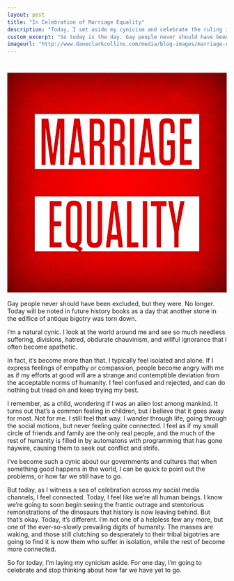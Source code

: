 ```yaml
---
layout: post
title: "In Celebration of Marriage Equality"
description: "Today, I set aside my cynicism and celebrate the ruling in favor of marriage equality."
custom_excerpt: "So today is the day. Gay people never should have been excluded, but they were. No longer. Today will be noted in future history books as a day that another stone in the edifice of antique bigotry was torn down..."
imageurl: "http://www.daneclarkcollins.com/media/blog-images/marriage-equality.jpg"
---
```


<img src="/media/blog-images/marriage-equality.jpg" alt="Marriage Equality" class="alignleft border img-small" style="margin-top: 27px;">

Gay people never should have been excluded, but they were. No longer. Today will be noted in future history books as a day that another stone in the edifice of antique bigotry was torn down.

I’m a natural cynic. I look at the world around me and see so much needless suffering, divisions, hatred, obdurate chauvinism, and willful ignorance that I often become apathetic.

In fact, it’s become more than that. I typically feel isolated and alone. If I express feelings of empathy or compassion, people become angry with me as if my efforts at good will are a strange and contemptible deviation from the acceptable norms of humanity. I feel confused and rejected, and can do nothing but tread on and keep trying my best.

I remember, as a child, wondering if I was an alien lost among mankind. It turns out that’s a common feeling in children, but I believe that it goes away for most. Not for me. I still feel that way. I wander through life, going through the social motions, but never feeling quite connected. I feel as if my small circle of friends and family are the only real people, and the much of the rest of humanity is filled in by automatons with programming that has gone haywire, causing them to seek out conflict and strife.

I’ve become such a cynic about our governments and cultures that when something good happens in the world, I can be quick to point out the problems, or how far we still have to go.

But today, as I witness a sea of celebration across my social media channels, I feel connected. Today, I feel like we’re all human beings. I know we’re going to soon begin seeing the frantic outrage and stentorious remonstrations of the dinosaurs that history is now leaving behind. But that’s okay. Today, it’s different. I’m not one of a helpless few any more, but one of the ever-so-slowly prevailing digits of humanity. The masses are waking, and those still clutching so desperately to their tribal bigotries are going to find it is now them who suffer in isolation, while the rest of become more connected.

So for today, I’m laying my cynicism aside. For one day, I’m going to celebrate and stop thinking about how far we have yet to go.
